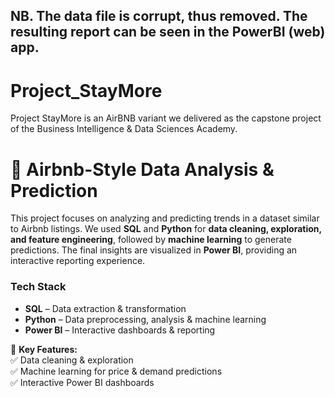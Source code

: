 ## NB. The data file is corrupt, thus removed. The resulting report can be seen in the PowerBI (web) app.

# Project_StayMore
Project StayMore is an AirBNB variant we delivered as the capstone project of the Business Intelligence & Data Sciences Academy.

# 🏡 Airbnb-Style Data Analysis & Prediction  

This project focuses on analyzing and predicting trends in a dataset similar to Airbnb listings. We used **SQL** and **Python** for **data cleaning, exploration, and feature engineering**, followed by **machine learning** to generate predictions. The final insights are visualized in **Power BI**, providing an interactive reporting experience.  

### **Tech Stack**  
- **SQL** – Data extraction & transformation  
- **Python** – Data preprocessing, analysis & machine learning  
- **Power BI** – Interactive dashboards & reporting  

🚀 **Key Features:**  
✅ Data cleaning & exploration  
✅ Machine learning for price & demand predictions  
✅ Interactive Power BI dashboards  
